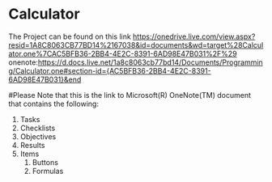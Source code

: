 # Calculator

The Project can be found on this link
https://onedrive.live.com/view.aspx?resid=1A8C8063CB77BD14%2167038&id=documents&wd=target%28Calculator.one%7CAC5BFB36-2BB4-4E2C-8391-6AD98E47B031%2F%29
onenote:https://d.docs.live.net/1a8c8063cb77bd14/Documents/Programming/Calculator.one#section-id={AC5BFB36-2BB4-4E2C-8391-6AD98E47B031}&end

#Please Note that this is the link to Microsoft(R) OneNote(TM) document that contains the following:
1. Tasks
1. Checklists
1. Objectives
1. Results
1. Items
   1. Buttons
   1. Formulas
